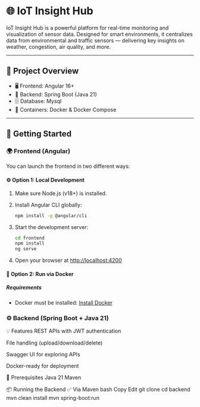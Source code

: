 # 🌐 IoT Insight Hub

IoT Insight Hub is a powerful platform for real-time monitoring and visualization of sensor data. Designed for smart environments, it centralizes data from environmental and traffic sensors — delivering key insights on weather, congestion, air quality, and more.

---

## 📁 Project Overview

- 🖥️ Frontend: Angular 16+
- 🔧 Backend: Spring Boot (Java 21)
- 🗄️ Database: Mysql
- 🐳 Containers: Docker & Docker Compose

---

## 🚀 Getting Started

### 🌍 Frontend (Angular)

You can launch the frontend in two different ways:

#### ⚙️ Option 1: Local Development

1. Make sure Node.js (v18+) is installed.
2. Install Angular CLI globally:

    ```bash
    npm install -g @angular/cli
    ```

3. Start the development server:

    ```bash
    cd frontend
    npm install
    ng serve
    ```

4. Open your browser at [http://localhost:4200](http://localhost:4200)



#### 🐳 Option 2: Run via Docker

##### Requirements

- Docker must be installed: [Install Docker](https://docs.docker.com/get-docker/)

### ⚙️ Backend (Spring Boot + Java 21)
💡 Features
REST APIs with JWT authentication

File handling (upload/download/delete)

Swagger UI for exploring APIs

Docker-ready for deployment

🔨 Prerequisites
Java 21
Maven

📦 Running the Backend
✅ Via Maven
bash
Copy
Edit
git clone <repository-url>
cd backend
mvn clean install
mvn spring-boot:run

